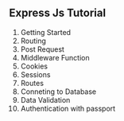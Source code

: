 ## Express Js Tutorial

1. Getting Started
2. Routing
3. Post Request
4. Middleware Function
5. Cookies
6. Sessions
7. Routes
8. Conneting to Database
9. Data Validation
10. Authentication with passport 